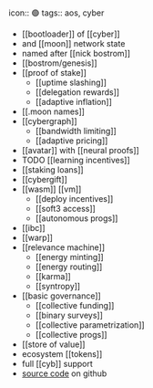 icon:: 🟢
tags:: aos, cyber

- [[bootloader]] of [[cyber]]
- and [[moon]] network state
- named after [[nick bostrom]]
- [[bostrom/genesis]]
- [[proof of stake]]
	- [[uptime slashing]]
	- [[delegation rewards]]
	- [[adaptive inflation]]
- [[.moon names]]
- [[cybergraph]]
	- [[bandwidth limiting]]
	- [[adaptive pricing]]
- [[avatar]] with [[neural proofs]]
- TODO [[learning incentives]]
- [[staking loans]]
- [[cybergift]]
- [[wasm]] [[vm]]
	- [[deploy incentives]]
	- [[soft3 access]]
	- [[autonomous progs]]
- [[ibc]]
- [[warp]]
- [[relevance machine]]
	- [[energy minting]]
	- [[energy routing]]
	- [[karma]]
	- [[syntropy]]
- [[basic governance]]
	- [[collective funding]]
	- [[binary surveys]]
	- [[collective parametrization]]
	- [[collective progs]]
- [[store of value]]
- ecosystem [[tokens]]
- full [[cyb]] support
- [source code](https://github.com/cybercongress/go-cyber) on github